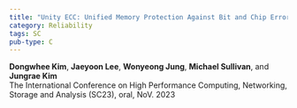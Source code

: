 ```yaml
---
title: "Unity ECC: Unified Memory Protection Against Bit and Chip Errors"
category: Reliability
tags: SC
pub-type: C
---
```


**Dongwhee Kim**, **Jaeyoon Lee**, **Wonyeong Jung**, **Michael Sullivan**, and **Jungrae Kim** <br>
The International Conference on High Performance Computing, Networking, Storage and Analysis (SC23), oral, NoV. 2023
